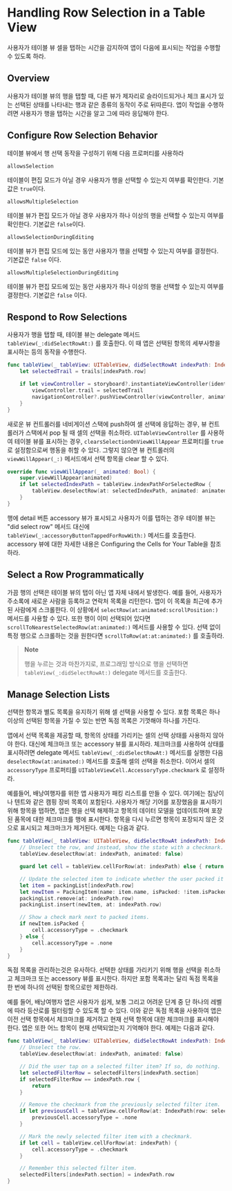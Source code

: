 # Handling Row Selection in a Table View

사용자가 테이블 뷰 셀을 탭하는 시간을 감지하여 앱이 다음에 표시되는 작업을 수행할 수 있도록 하라.

## Overview

사용자가 테이블 뷰의 행을 탭할 때, 다른 뷰가 제자리로 슬라이드되거나 체크 표시가 있는 선택된 상태를 나타내는 행과 같은 종류의 동작이 주로 뒤따른다. 앱이 작업을 수행하려면 사용자가 행을 탭하는 시간을 알고 그에 따라 응답해야 한다.

## Configure Row Selection Behavior

테이블 뷰에서 행 선택 동작을 구성하기 위해 다음 프로퍼티를 사용하라

`allowsSelection`

테이블이 편집 모드가 아닐 경우 사용자가 행을 선택할 수 있는지 여부를 확인한다. 기본값은 `true`이다.

`allowsMultipleSelection`

테이블 뷰가 편집 모드가 아닐 경우 사용자가 하나 이상의 행을 선택할 수 있는지 여부를 확인한다. 기본값은 `false`이다.

`allowsSelectionDuringEditing`

테이블 뷰가 편집 모드에 있는 동안 사용자가 행을 선택할 수 있는지 여부를 결정한다. 기본값은 `false` 이다.

`allowsMultipleSelectionDuringEditing`

테이블 뷰가 편집 모드에 있는 동안 사용자가 하나 이상의 행을 선택할 수 있는지 여부를 결정한다. 기본값은 `false` 이다.

## Respond to Row Selections

사용자가 행을 탭할 때, 테이블 뷰는 delegate 메서드 `tableView(_:didSelectRowAt:)` 를 호출한다. 이 때 앱은 선택된 항목의 세부사항을 표시하는 등의 동작을 수행한다.

```swift
func tableView(_ tableView: UITableView, didSelectRowAt indexPath: IndexPath) {
    let selectedTrail = trails[indexPath.row]

    if let viewController = storyboard?.instantiateViewController(identifier: "TrailViewController") as? TrailViewController {
        viewController.trail = selectedTrail
        navigationController?.pushViewController(viewController, animated: true)
    }
}
```

새로운 뷰 컨트롤러를 네비게이션 스택에 push하여 셀 선택에 응답하는 경우, 뷰 컨트롤러가 스택에서 pop 될 때 셀의 선택을 취소하라. `UITableViewController` 를 사용하여 테이블 뷰를 표시하는 경우, `clearsSelectionOnViewWillAppear` 프로퍼티를 `true`로 설정함으로써 행동을 취할 수 있다. 그렇지 않으면 뷰 컨트롤러의 `viewWillAppear(_:)` 메서드에서 선택 항목을 clear 할 수 있다.

```swift
override func viewWillAppear(_ animated: Bool) {
    super.viewWillAppear(animated)
    if let selectedIndexPath = tableView.indexPathForSelectedRow {
        tableView.deselectRow(at: selectedIndexPath, animated: animated)
    }
}
```

행에 detail 버튼 accessory 뷰가 표시되고 사용자가 이를 탭하는 경우 테이블 뷰는 "did select row" 메서드 대신에 `tableView(_:accessoryButtonTappedForRowWith:)` 메서드를 호출한다. accessory 뷰에 대한 자세한 내용은 Configuring the Cells for Your Table을 참조 하라.

## Select a Row Programmatically

가끔 행의 선택은 테이블 뷰의 탭이 아닌 앱 자체 내에서 발생한다. 예를 들어, 사용자가 주소록에 새로운 사람을 등록하고 연락처 목록을 리턴한다. 앱이 이 목록을 최근에 추가된 사람에게 스크롤한다. 이 상황에서 `selectRow(at:animated:scrollPosition:)` 메서드를 사용할 수 있다. 또한 행이 이미 선택되어 있다면 `scrollToNearestSelectedRow(at:animated:)` 메서드를 사용할 수 있다. 선택 없이 특정 행으로 스크롤하는 것을 원한다면 `scrollToRow(at:at:animated:)` 를 호출하라.

> **Note**
>
> 행을 누르는 것과 마찬가지로, 프로그래밍 방식으로 행을 선택하면 `tableView(_:didSelectRowAt:)` delegate 메서드를 호출한다.

## Manage Selection Lists

선택한 항목과 별도 목록을 유지하기 위해 셀 선택을 사용할 수 있다. 포함 목록은 하나 이상의 선택된 항목을 가질 수 있는 반면 독점 목록은 기껏해야 하나를 가진다.

앱에서 선택 목록을 제공할 때, 항목의 상태를 가리키는 셀의 선택 상태를 사용하지 않아야 한다. 대신에 체크마크 또는 accessory 뷰를 표시하라. 체크마크를 사용하여 상태를 표시하려면 delegate 메서드 `tableView(_:didSelectRowAt:)` 메서드를 실행한 다음 `deselectRow(at:animated:)` 메서드를 호출해 셀의 선택을 취소한다. 이어서 셀의 `accessoryType` 프로퍼티를 `UITableViewCell.AccessoryType.checkmark` 로 설정하라.

예를들어, 배낭여행자를 위한 앱 사용자가 패킹 리스트를 만들 수 있다. 여기에는 침낭이나 텐트와 같은 캠핑 장비 목록이 포함된다. 사용자가 해당 기어를 포장했음을 표시하기 위해 항목을 탭하면, 앱은 행을 선택 해제하고 항목의 데이터 모델을 업데이트하며 포장된 품목에 대한 체크마크를 행에 표시한다. 항목을 다시 누르면 항목이 포장되지 않은 것으로 표시되고 체크마크가 제거된다. 예제는 다음과 같다.

```swift
func tableView(_ tableView: UITableView, didSelectRowAt indexPath: IndexPath) {
    // Unselect the row, and instead, show the state with a checkmark.
    tableView.deselectRow(at: indexPath, animated: false)

    guard let cell = tableView.cellForRow(at: indexPath) else { return }

    // Update the selected item to indicate whether the user packed it or not.
    let item = packingList[indexPath.row]
    let newItem = PackingItem(name: item.name, isPacked: !item.isPacked)
    packingList.remove(at: indexPath.row)
    packingList.insert(newItem, at: indexPath.row)

    // Show a check mark next to packed items.
    if newItem.isPacked {
        cell.accessoryType = .checkmark
    } else {
        cell.accessoryType = .none
    }
}
```

독점 목록을 관리하는것은 유사하다. 선택한 상태를 가리키기 위해 행을 선택을 취소하고 체크마크 또는 accessory 뷰를 표시한다. 하지만 포함 목록과는 달리 독점 목록을 한 번에 하나의 선택된 항목으로만 제한하라.

예를 들어, 배낭여행자 앱은 사용자가 쉽게, 보통 그리고 어려운 단계 중 단 하나의 레벨에 따라 등산로를 필터링할 수 있도록 할 수 있다. 이와 같은 독점 목록을 사용하여 앱은 이전 선택 항목에서 체크마크를 제거하고 현재 선택 항목에 대한 체크마크를 표시해야 한다. 앱은 또한 어느 항목이 현재 선택되었는지 기억해야 한다. 예제는 다음과 같다.

```swift
func tableView(_ tableView: UITableView, didSelectRowAt indexPath: IndexPath) {
    // Unselect the row.
    tableView.deselectRow(at: indexPath, animated: false)

    // Did the user tap on a selected filter item? If so, do nothing.
    let selectedFilterRow = selectedFilters[indexPath.section]
    if selectedFilterRow == indexPath.row {
        return
    }

    // Remove the checkmark from the previously selected filter item.
    if let previousCell = tableView.cellForRow(at: IndexPath(row: selectedFilterRow, section: indexPath.section)) {
        previousCell.accessoryType = .none
    }

    // Mark the newly selected filter item with a checkmark.
    if let cell = tableView.cellForRow(at: indexPath) {
        cell.accessoryType = .checkmark
    }

    // Remember this selected filter item.
    selectedFilters[indexPath.section] = indexPath.row
}
```

